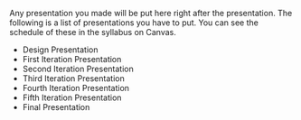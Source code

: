 Any presentation you made will be put here right after the presentation. The following is a list of presentations you have to put. You can see the schedule of these in the syllabus on Canvas.

* Design Presentation
* First Iteration Presentation
* Second Iteration Presentation
* Third Iteration Presentation
* Fourth Iteration Presentation
* Fifth Iteration Presentation
* Final Presentation
